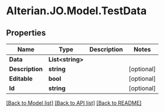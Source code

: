 # Alterian.JO.Model.TestData

## Properties

Name | Type | Description | Notes
------------ | ------------- | ------------- | -------------
**Data** | **List&lt;string&gt;** |  | 
**Description** | **string** |  | [optional] 
**Editable** | **bool** |  | [optional] 
**Id** | **string** |  | [optional] 

[[Back to Model list]](../README.md#documentation-for-models) [[Back to API list]](../README.md#documentation-for-api-endpoints) [[Back to README]](../README.md)

